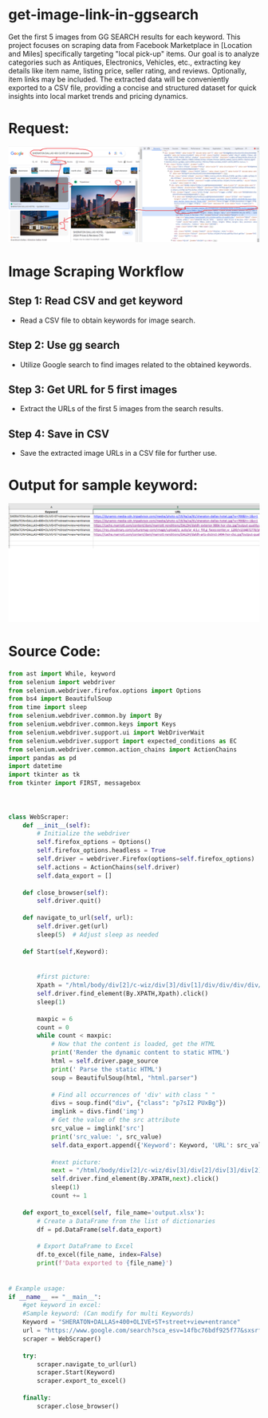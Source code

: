 # get-image-link-in-ggsearch
Get the first 5 images from GG SEARCH results for each keyword.
This project focuses on scraping data from Facebook Marketplace in [Location and Miles] specifically targeting "local pick-up" items. Our goal is to analyze categories such as Antiques, Electronics, Vehicles, etc., extracting key details like item name, listing price, seller rating, and reviews. Optionally, item links may be included. The extracted data will be conveniently exported to a CSV file, providing a concise and structured dataset for quick insights into local market trends and pricing dynamics.

# Request:
<img src="Request.png" >

# Image Scraping Workflow
## Step 1: Read CSV and get keyword
- Read a CSV file to obtain keywords for image search.
## Step 2: Use gg search
- Utilize Google search to find images related to the obtained keywords.
## Step 3: Get URL for 5 first images
- Extract the URLs of the first 5 images from the search results.
## Step 4: Save in CSV
- Save the extracted image URLs in a CSV file for further use.

# Output for sample keyword:
<img src="output.png" >

# Source Code:
```python
from ast import While, keyword
from selenium import webdriver
from selenium.webdriver.firefox.options import Options
from bs4 import BeautifulSoup
from time import sleep
from selenium.webdriver.common.by import By
from selenium.webdriver.common.keys import Keys
from selenium.webdriver.support.ui import WebDriverWait
from selenium.webdriver.support import expected_conditions as EC
from selenium.webdriver.common.action_chains import ActionChains
import pandas as pd
import datetime
import tkinter as tk
from tkinter import FIRST, messagebox



class WebScraper:
    def __init__(self):
        # Initialize the webdriver
        self.firefox_options = Options()
        self.firefox_options.headless = True
        self.driver = webdriver.Firefox(options=self.firefox_options)
        self.actions = ActionChains(self.driver)
        self.data_export = []

    def close_browser(self):
        self.driver.quit()

    def navigate_to_url(self, url):
        self.driver.get(url)
        sleep(5)  # Adjust sleep as needed

    def Start(self,Keyword):


        #first picture:
        Xpath = "/html/body/div[2]/c-wiz/div[3]/div[1]/div/div/div/div/div[1]/div[1]/span/div[1]/div[1]/div[1]/a[1]/div[1]/img"
        self.driver.find_element(By.XPATH,Xpath).click()
        sleep(1)

        maxpic = 6
        count = 0
        while count < maxpic:
            # Now that the content is loaded, get the HTML
            print('Render the dynamic content to static HTML')
            html = self.driver.page_source       
            print(' Parse the static HTML')
            soup = BeautifulSoup(html, "html.parser")
            
            # Find all occurrences of 'div' with class " "
            divs = soup.find("div", {"class": "p7sI2 PUxBg"})
            imglink = divs.find('img')
            # Get the value of the src attribute
            src_value = imglink['src']
            print('src_value: ', src_value)
            self.data_export.append({'Keyword': Keyword, 'URL': src_value})

            #next picture:
            next = "/html/body/div[2]/c-wiz/div[3]/div[2]/div[3]/div[2]/div[2]/div[2]/div[2]/c-wiz/div/div/div/div/div[1]/div/div[2]/button[2]/div"
            self.driver.find_element(By.XPATH,next).click()
            sleep(1)
            count += 1
 
    def export_to_excel(self, file_name='output.xlsx'):
        # Create a DataFrame from the list of dictionaries
        df = pd.DataFrame(self.data_export)

        # Export DataFrame to Excel
        df.to_excel(file_name, index=False)
        print(f'Data exported to {file_name}')


# Example usage:
if __name__ == "__main__":
    #get keyword in excel:
    #Sample keyword: (Can modify for multi Keywords)
    Keyword = "SHERATON+DALLAS+400+OLIVE+ST+street+view+entrance"
    url = "https://www.google.com/search?sca_esv=14fbc76bdf925f77&sxsrf=ACQVn0-9HKj9c6w6WfoxmL0kqh-Lnf-CAQ:1708184802901&q=" + Keyword + "&tbm=isch&source=lnms&prmd=ivsnbtz&sa=X&ved=2ahUKEwiByIyj3LKEAxW3bvUHHTobAx4Q0pQJegQIEBAB&biw=1920&bih=937&dpr=1"
    scraper = WebScraper()

    try:
        scraper.navigate_to_url(url)
        scraper.Start(Keyword)
        scraper.export_to_excel()

    finally:
        scraper.close_browser()
